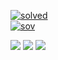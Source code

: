 [![solved](http://mazassumnida.wtf/api/v2/generate_badge?boj=kabosu11941)](https://solved.ac/kabosu11941)  
[![sov](http://mazandi.herokuapp.com/api?handle=kabosu11941&theme=warm)](https://www.acmicpc.net/user/kabosu11941)

<div align="left">

<img src="https://img.shields.io/badge/iOS-red?      style=flat&logo=Apple&logoColor=FFFFFF"/>

<img src="https://img.shields.io/badge/Flutter-blue?style=flat&logo=Flutter&logoColor=FFFFFF"/>

<img src="https://img.shields.io/badge/C++ for PS-black?style=flat"/>

</div>

<!--
**kabosuMy3a/kabosumy3a** is a ✨ _special_ ✨ repository because its `README.md` (this file) appears on your GitHub profile.

Here are some ideas to get you started:

- 🔭 I’m currently working on ...
- 🌱 I’m currently learning ...
- 👯 I’m looking to collaborate on ...
- 🤔 I’m looking for help with ...
- 💬 Ask me about ...
- 📫 How to reach me: ...
- 😄 Pronouns: ...
- ⚡ Fun fact: ...
-->

